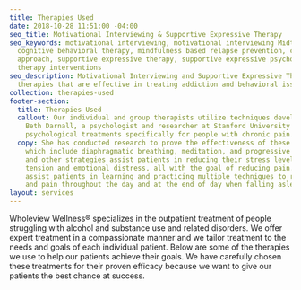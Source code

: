```yaml
---
title: Therapies Used
date: 2018-10-28 11:51:00 -04:00
seo_title: Motivational Interviewing & Supportive Expressive Therapy
seo_keywords: motivational interviewing, motivational interviewing Midtown Manhattan,
  cognitive behavioral therapy, mindfulness based relapse prevention, community reinforcement
  approach, supportive expressive therapy, supportive expressive psychotherapy, psychodynamic
  therapy interventions
seo_description: Motivational Interviewing and Supportive Expressive Therapy are research-backed
  therapies that are effective in treating addiction and behavioral issues.
collection: therapies-used
footer-section:
  title: Therapies Used
  callout: Our individual and group therapists utilize techniques developed by Dr.
    Beth Darnall, a psychologist and researcher at Stanford University who has designed
    psychological treatments specifically for people with chronic pain.
  copy: She has conducted research to prove the effectiveness of these techniques
    which include diaphragmatic breathing, meditation, and progressive relaxation.  These
    and other strategies assist patients in reducing their stress levels, muscular
    tension and emotional distress, all with the goal of reducing pain.  Our therapists
    assist patients in learning and practicing multiple techniques to reduce anxiety
    and pain throughout the day and at the end of day when falling asleep.
layout: services
---
```


Wholeview Wellness&reg; specializes in the outpatient treatment of people struggling with alcohol and substance use and related disorders. We offer expert treatment in a compassionate manner and we tailor treatment to the needs and goals of each individual patient. Below are some of the therapies we use to help our patients achieve their goals. We have carefully chosen these treatments for their proven efficacy because we want to give our patients the best chance at success.
